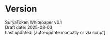 # Version
SuryaToken Whitepaper v0.1  
Draft date: 2025-08-03  
Last updated: [auto-update manually or via script]
